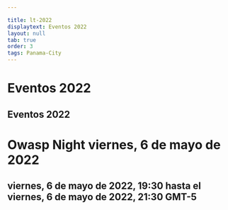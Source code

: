 ```yaml
---

title: lt-2022
displaytext: Eventos 2022
layout: null
tab: true
order: 3
tags: Panama-City
---
```


# Eventos 2022

## Eventos 2022

# Owasp Night   viernes, 6 de mayo de 2022

## viernes, 6 de mayo de 2022, 19:30 hasta el viernes, 6 de mayo de 2022, 21:30 GMT-5




<style>
img[alt="FOTO1"] { 
  max-width:  400px; 
  display: block;
}
</style> 
